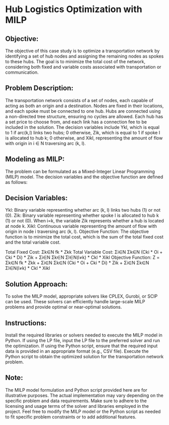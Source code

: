 # Hub Logistics Optimization with MILP

## Objective:
The objective of this case study is to optimize a transportation network by identifying a set of hub nodes and assigning the remaining nodes as spokes to these hubs. The goal is to minimize the total cost of the network, considering both fixed and variable costs associated with transportation or communication.

## Problem Description:

The transportation network consists of a set of nodes, each capable of acting as both an origin and a destination.
Nodes are fixed in their locations, and each spoke must be connected to one hub.
Hubs are connected using a non-directed tree structure, ensuring no cycles are allowed.
Each hub has a set price to choose from, and each link has a connection fee to be included in the solution.
The decision variables include Ykl, which is equal to 1 if arc(k,l) links two hubs; 0 otherwise, Zik, which is equal to 1 if spoke I is allocated to hub k; 0 otherwise, and Xikl, representing the amount of flow with origin in i ∈ N traversing arc (k, l).

## Modeling as MILP:
The problem can be formulated as a Mixed-Integer Linear Programming (MILP) model. The decision variables and the objective function are defined as follows:

## Decision Variables:

Ykl: Binary variable representing whether arc (k, l) links two hubs (1) or not (0).
Zik: Binary variable representing whether spoke I is allocated to hub k (1) or not (0). When i=k, the variable Zik represents whether a hub is located at node k.
Xikl: Continuous variable representing the amount of flow with origin in node i traversing arc (k, l).
Objective Function:
The objective function is to minimize the total cost, which is the sum of the total fixed cost and the total variable cost.

Total Fixed Cost: Σk∈N fk * Zkk
Total Variable Cost: Σi∈N Σk∈N (Cki * Oi + Cki * Di) * Zik + Σi∈N Σk∈N Σl∈N(l≠k) * Ckl * Xikl
Objective Function:
Z = Σk∈N fk * Zkk + Σi∈N Σk∈N (Cki * Oi + Cki * Di) * Zik + Σi∈N Σk∈N Σl∈N(l≠k) * Ckl * Xikl

## Solution Approach:
To solve the MILP model, appropriate solvers like CPLEX, Gurobi, or SCIP can be used. These solvers can efficiently handle large-scale MILP problems and provide optimal or near-optimal solutions.

## Instructions:

Install the required libraries or solvers needed to execute the MILP model in Python.
If using the LP file, input the LP file to the preferred solver and run the optimization.
If using the Python script, ensure that the required input data is provided in an appropriate format (e.g., CSV file).
Execute the Python script to obtain the optimized solution for the transportation network problem.

## Note:

The MILP model formulation and Python script provided here are for illustrative purposes. The actual implementation may vary depending on the specific problem and data requirements.
Make sure to adhere to the licensing and usage terms of the solver and libraries employed in the project.
Feel free to modify the MILP model or the Python script as needed to fit specific problem constraints or to add additional features.

